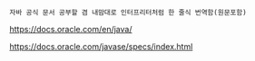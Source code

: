 ```

자바 공식 문서 공부할 겸 내맘대로 인터프리터처럼 한 줄식 번역함(원문포함)

```
https://docs.oracle.com/en/java/


https://docs.oracle.com/javase/specs/index.html
